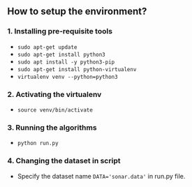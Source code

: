 ## How to setup the environment?

### 1. Installing pre-requisite tools

- `sudo apt-get update`
- `sudo apt-get install python3`
- `sudo apt install -y python3-pip`
- `sudo apt-get install python-virtualenv`
- `virtualenv venv --python=python3`

### 2. Activating the virtualenv

- `source venv/bin/activate`

### 3. Running the algorithms

- `python run.py`

### 4. Changing the dataset in script

- Specify the dataset name `DATA='sonar.data'` in run.py file.

